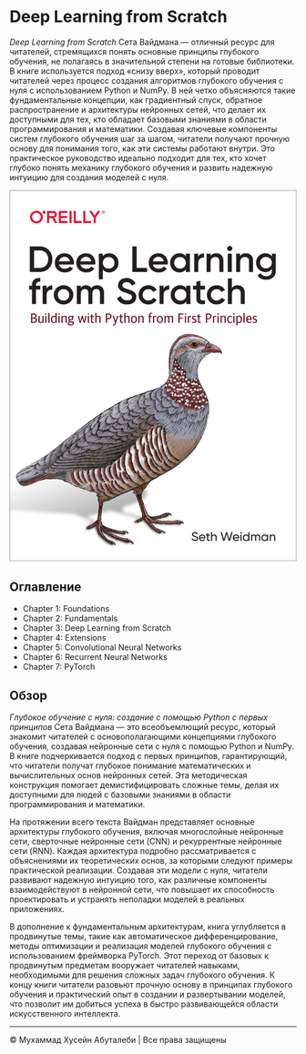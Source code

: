 <!-- ©©©©©©©©©©©©©©©©©©©©©©©© All Rights Are Reserved By Muhammad Husain Abootalebi ©©©©©©©©©©©©©©©©©©©©©©©©©©©©©©©©©© -->

# Deep Learning from Scratch

*Deep Learning from Scratch* Сета Вайдмана — отличный ресурс для читателей, стремящихся понять основные принципы глубокого обучения, не полагаясь в значительной степени на готовые библиотеки. В книге используется подход «снизу вверх», который проводит читателей через процесс создания алгоритмов глубокого обучения с нуля с использованием Python и NumPy. В ней четко объясняются такие фундаментальные концепции, как градиентный спуск, обратное распространение и архитектуры нейронных сетей, что делает их доступными для тех, кто обладает базовыми знаниями в области программирования и математики. Создавая ключевые компоненты систем глубокого обучения шаг за шагом, читатели получают прочную основу для понимания того, как эти системы работают внутри. Это практическое руководство идеально подходит для тех, кто хочет глубоко понять механику глубокого обучения и развить надежную интуицию для создания моделей с нуля.

![Deep Learning from Scratch](../../assets/Books/Book%20Covers/1%20-%201%20-%20Deep%20Learning%20from%20Scratch.png)

## Оглавление

- Chapter 1: Foundations
- Chapter 2: Fundamentals
- Chapter 3: Deep Learning from Scratch
- Chapter 4: Extensions
- Chapter 5: Convolutional Neural Networks
- Chapter 6: Recurrent Neural Networks
- Chapter 7: PyTorch

## Обзор

*Глубокое обучение с нуля: создание с помощью Python с первых принципов* Сета Вайдмана — это всеобъемлющий ресурс, который знакомит читателей с основополагающими концепциями глубокого обучения, создавая нейронные сети с нуля с помощью Python и NumPy. В книге подчеркивается подход с первых принципов, гарантирующий, что читатели получат глубокое понимание математических и вычислительных основ нейронных сетей. Эта методическая конструкция помогает демистифицировать сложные темы, делая их доступными для людей с базовыми знаниями в области программирования и математики.

На протяжении всего текста Вайдман представляет основные архитектуры глубокого обучения, включая многослойные нейронные сети, сверточные нейронные сети (CNN) и рекуррентные нейронные сети (RNN). Каждая архитектура подробно рассматривается с объяснениями их теоретических основ, за которыми следуют примеры практической реализации. Создавая эти модели с нуля, читатели развивают надежную интуицию того, как различные компоненты взаимодействуют в нейронной сети, что повышает их способность проектировать и устранять неполадки моделей в реальных приложениях.

В дополнение к фундаментальным архитектурам, книга углубляется в продвинутые темы, такие как автоматическое дифференцирование, методы оптимизации и реализация моделей глубокого обучения с использованием фреймворка PyTorch. Этот переход от базовых к продвинутым предметам вооружает читателей навыками, необходимыми для решения сложных задач глубокого обучения. К концу книги читатели разовьют прочную основу в принципах глубокого обучения и практический опыт в создании и развертывании моделей, что позволит им добиться успеха в быстро развивающейся области искусственного интеллекта.

---

© Мухаммад Хусейн Абуталеби | Все права защищены

<!-- ©©©©©©©©©©©©©©©©©©©©©©©© All Rights Are Reserved By Muhammad Husain Abootalebi ©©©©©©©©©©©©©©©©©©©©©©©©©©©©©©©©©© -->
